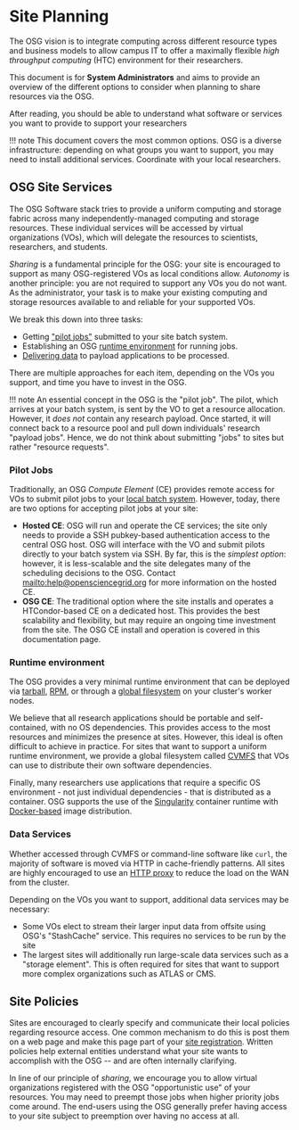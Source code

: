 Site Planning
=============

The OSG vision is to integrate computing across different resource types and business models to allow campus IT to offer
a maximally flexible _high throughput computing_ (HTC) environment for their researchers.

This document is for **System Administrators** and aims to provide an overview of the different options to consider when
planning to share resources via the OSG.

After reading, you should be able to understand what software or services you want to provide to support your
researchers

!!! note
    This document covers the most common options.
    OSG is a diverse infrastructure: depending on what groups you want to support, you may need to install additional
    services.
    Coordinate with your local researchers.

OSG Site Services
-----------------

The OSG Software stack tries to provide a uniform computing and storage fabric across many independently-managed
computing and storage resources.
These individual services will be accessed by virtual organizations (VOs), which will delegate the resources to
scientists, researchers, and students.

_Sharing_ is a fundamental principle for the OSG: your site is encouraged to support as many OSG-registered VOs as
local conditions allow.
_Autonomy_ is another principle: you are not required to support any VOs you do not want.
As the administrator, your task is to make your existing computing and storage resources available to and reliable for
your supported VOs.

We break this down into three tasks:

- Getting ["pilot jobs"](#pilot-jobs) submitted to your site batch system.
- Establishing an OSG [runtime environment](#runtime-environment) for running jobs.
- [Delivering data](#data-services) to payload applications to be processed.

There are multiple approaches for each item, depending on the VOs you support, and time you have to invest in the OSG.

!!! note
    An essential concept in the OSG is the "pilot job".
    The pilot, which arrives at your batch system, is sent by the VO to get a resource allocation.
    However, it _does not_ contain any research payload.
    Once started, it will connect back to a resource pool and pull down individuals' research "payload jobs".
    Hence, we do not think about submitting "jobs" to sites but rather "resource requests".

### Pilot Jobs

Traditionally, an OSG *Compute Element* (CE) provides remote access for VOs to submit pilot jobs to your
[local batch system](/index#prepare-the-batch-system).
However, today, there are two options for accepting pilot jobs at your site:

- **Hosted CE**: OSG will run and operate the CE services; the site only needs to provide a SSH pubkey-based
   authentication access to the central OSG host.
   OSG will interface with the VO and submit pilots directly to your batch system via SSH.
   By far, this is the _simplest option_: however, it is less-scalable and the site delegates many of the scheduling
   decisions to the OSG.
   Contact <mailto:help@opensciencegrid.org> for more information on the hosted CE.
- **OSG CE**: The traditional option where the site installs and operates a HTCondor-based CE on a dedicated host.
   This provides the best scalability and flexibility, but may require an ongoing time investment from the site.
   The OSG CE install and operation is covered in this documentation page.

### Runtime environment

The OSG provides a very minimal runtime environment that can be deployed via [tarball](/worker-node/install-wn-tarball),
[RPM](/worker-node/install-wn), or through a [global filesystem](/worker-node/install-wn-oasis) on your cluster's worker
nodes.

We believe that all research applications should be portable and self-contained, with no OS dependencies.
This provides access to the most resources and minimizes the presence at sites.
However, this ideal is often difficult to achieve in practice.
For sites that want to support a uniform runtime environment, we provide a global filesystem called
[CVMFS](/worker-node/install-cvmfs) that VOs can use to distribute their own software dependencies.

Finally, many researchers use applications that require a specific OS environment - not just individual dependencies -
that is distributed as a container.
OSG supports the use of the [Singularity](http://singularity.lbl.gov/) container runtime with
[Docker-based](https://hub.docker.com) image distribution.

### Data Services

Whether accessed through CVMFS or command-line software like `curl`, the majority of software is moved via HTTP in
cache-friendly patterns.
All sites are highly encouraged to use an [HTTP proxy](/data/frontier-squid) to reduce the load on the WAN from the
cluster.

Depending on the VOs you want to support, additional data services may be necessary:

- Some VOs elect to stream their larger input data from offsite using OSG's "StashCache" service.
  This requires no services to be run by the site
- The largest sites will additionally run large-scale data services such as a "storage element".
  This is often required for sites that want to support more complex organizations such as ATLAS or CMS.

Site Policies
-------------

Sites are encouraged to clearly specify and communicate their local policies regarding resource access.
One common mechanism to do this is post them on a web page and make this page part of your
[site registration](https://github.com/opensciencegrid/topology/).
Written policies help external entities understand what your site wants to accomplish with the OSG -- and are often
internally clarifying.

In line of our principle of *sharing*, we encourage you to allow virtual organizations registered with the OSG
"opportunistic use" of your resources.
You may need to preempt those jobs when higher priority jobs come around.
The end-users using the OSG generally prefer having access to your site subject to preemption over having no access
at all.

<!-- TODO: these figures were all garbage.  Redraw
## Example Configurations
This section contains a few example that illustrate how the different elements contributing to an OSG site can be
combined. Each %GRAY%gray%ENDCOLOR% box represents a physical resource or virtual machine that is required in the
example.
-->
